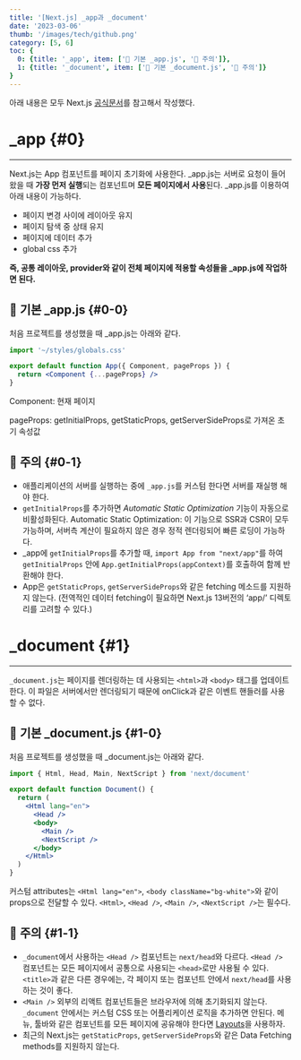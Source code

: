 ```yaml
---
title: '[Next.js] _app과 _document'
date: '2023-03-06'
thumb: '/images/tech/github.png'
category: [5, 6]
toc: {
  0: {title: '_app', item: ['🔎 기본 _app.js', '🔎 주의']},
  1: {title: '_document', item: ['🔎 기본 _document.js', '🔎 주의']}
}
---
```


아래 내용은 모두 Next.js [공식문서](https://nextjs.org/docs/advanced-features/custom-app)를 참고해서 작성했다. 

# _app {#0}

---

Next.js는 App 컴포넌트를 페이지 초기화에 사용한다. _app.js는 서버로 요청이 들어왔을 때 **가장 먼저 실행**되는 컴포넌트며 **모든 페이지에서 사용**된다. _app.js를 이용하여 아래 내용이 가능하다.

- 페이지 변경 사이에 레이아웃 유지
- 페이지 탐색 중 상태 유지
- 페이지에 데이터 추가
- global css 추가

**즉, 공통 레이아웃, provider와 같이 전체 페이지에 적용할 속성들을 _app.js에 작업하면 된다.**

## 🔎 기본 _app.js {#0-0}

처음 프로젝트를 생성했을 때 _app.js는 아래와 같다.

```jsx
import '~/styles/globals.css'

export default function App({ Component, pageProps }) {
  return <Component {...pageProps} />
}
```

Component: 현재 페이지

pageProps: getInitialProps, getStaticProps, getServerSideProps로 가져온 초기 속성값

## 🔎 주의 {#0-1}

- 애플리케이션의 서버를 실행하는 중에 `_app.js`를 커스텀 한다면 서버를 재실행 해야 한다.
- `getInitialProps`를 추가하면 *Automatic Static Optimization* 기능이 자동으로 비활성화된다.
Automatic Static Optimization: 이 기능으로 SSR과 CSR이 모두 가능하며, 서버측 계산이 필요하지 않은 경우 정적 렌더링되어 빠른 로딩이 가능하다.
- _app에 `getInitialProps`를 추가할 때, `import App from "next/app"`를 하여 `getInitialProps` 안에 `App.getInitialProps(appContext)`를 호출하여 함께 반환해야 한다.
- App은 `getStaticProps`, `getServerSideProps`와 같은 fetching 메소드를 지원하지 않는다. (전역적인 데이터 fetching이 필요하면 Next.js 13버전의 ‘app/’ 디렉토리를 고려할 수 있다.)

# _document {#1}

---

`_document.js`는 페이지를 렌더링하는 데 사용되는 `<html>`과 `<body>` 태그를 업데이트 한다. 이 파일은 서버에서만 렌더링되기 때문에 onClick과 같은 이벤트 핸들러를 사용할 수 없다. 

## 🔎 기본 _document.js {#1-0}

처음 프로젝트를 생성했을 때 _document.js는 아래와 같다.

```jsx
import { Html, Head, Main, NextScript } from 'next/document'

export default function Document() {
  return (
    <Html lang="en">
      <Head />
      <body>
        <Main />
        <NextScript />
      </body>
    </Html>
  )
}
```

커스텀 attributes는 `<Html lang="en">`, `<body className="bg-white">`와 같이 props으로 전달할 수 있다. `<Html>`, `<Head />`, `<Main />`, `<NextScript />`는 필수다.

## 🔎 주의 {#1-1}

- `_document`에서 사용하는 `<Head />` 컴포넌트는 `next/head`와 다르다. `<Head />` 컴포넌트는 모든 페이지에서 공통으로 사용되는 `<head>`로만 사용될 수 있다. `<title>`과 같은 다른 경우에는, 각 페이지 또는 컴포넌트 안에서 `next/head`를 사용하는 것이 좋다.
- `<Main />` 외부의 리액트 컴포넌트들은 브라우저에 의해 초기화되지 않는다. `_document` 안에서는 커스텀 CSS 또는 어플리케이션 로직을 추가하면 안된다. 메뉴, 툴바와 같은 컴포넌트를 모든 페이지에 공유해야 한다면 [Layouts](https://nextjs.org/docs/basic-features/layouts)을 사용하자.
- 최근의 Next.js는 `getStaticProps`, `getServerSideProps`와 같은 Data Fetching methods를 지원하지 않는다.